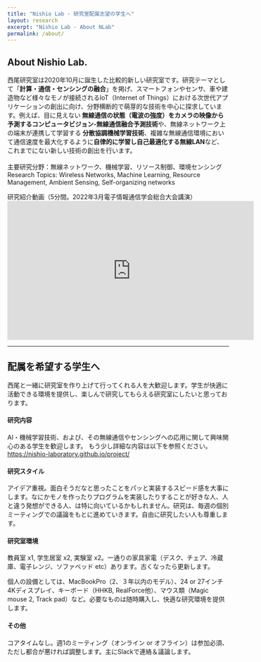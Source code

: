 ```yaml
---
title: "Nishio Lab - 研究室配属志望の学生へ"
layout: research
excerpt: "Nishio Lab - About NLab"
permalink: /about/
---
```


<div class="row">
  <div class="span-one-one">
      <h2 id="AboudUS">About Nishio Lab.</h2>
      <p>
      西尾研究室は2020年10月に誕生した比較的新しい研究室です。研究テーマとして「<b>計算・通信・センシングの融合</b>」を掲げ、スマートフォンやセンサ、車や建造物など様々なモノが接続されるIoT（Internet
      of Things）における次世代アプリケーションの創出に向け、分野横断的で萌芽的な技術を中心に探求しています。例えば、目に見えない<b>
      無線通信の状態（電波の強度）をカメラの映像から予測するコンピュータビジョン-無線通信融合予測技術</b>や、無線ネットワーク上の端末が連携して学習する<b>
      分散協調機械学習技術</b>、複雑な無線通信環境において通信速度を最大化するように<b>自律的に学習し自己最適化する無線LAN</b>など、これまでにない新しい技術の創出を行います。<br>
      <br>
      主要研究分野：無線ネットワーク、機械学習、リソース制御、環境センシング<br>
      Research Topics: Wireless Networks, Machine Learning, Resource Management, Ambient
      Sensing, Self-organizing networks<br>
      </p>
      <p>研究紹介動画（5分間。2022年3月電子情報通信学会総合大会講演）<br>
        <iframe width="560" height="315" src="https://www.youtube.com/embed/jnf4C1HD1XQ" title="YouTube video player" frameborder="0" allow="accelerometer; autoplay; clipboard-write; encrypted-media; gyroscope; picture-in-picture" allowfullscreen></iframe>
      </p>
  </div>
</div>

---

## 配属を希望する学生へ
西尾と一緒に研究室を作り上げて行ってくれる人を大歓迎します。学生が快適に活動できる環境を提供し、楽しんで研究してもらえる研究室にしたいと思っております。

#### 研究内容
AI・機械学習技術、および、その無線通信やセンシングへの応用に関して興味関心のある学生を歓迎します。
もう少し詳細な内容は以下を参照ください。
https://nishio-laboratory.github.io/project/

#### 研究スタイル
アイデア重視。面白そうだなと思ったことをパッと実装するスピード感を大事にします。なにかモノを作ったりプログラムを実装したりすることが好きな人、人と違う発想ができる人、は特に向いているかもしれません。研究は、毎週の個別ミーティングでの議論をもとに進めていきます。自由に研究したい人も尊重します。

#### 研究室環境
教員室 x1, 学生居室 x2, 実験室 x2。一通りの家具家電（デスク、チェア、冷蔵庫、電子レンジ、ソファベッド etc）あります。古くなったら更新します。

個人の設備としては、MacBookPro（2、３年以内のモデル）、24 or 27インチ 4Kディスプレイ、キーボード（HHKB, RealForce他）、マウス類（Magic mouse 2, Track pad）など。必要なものは随時購入し、快適な研究環境を提供します。

#### その他
コアタイムなし。週1のミーティング（オンライン or オフライン）は参加必須、ただし都合が悪ければ調整します。主にSlackで連絡＆議論します。

